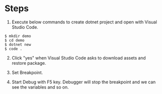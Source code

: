 # Steps

1. Execute below commands to create dotnet project and open with Visual Studio Code.

 ```
 $ mkdir demo
 $ cd demo
 $ dotnet new
 $ code .
 ```

2. Click "yes" when Visual Studio Code asks to download assets and restore package.

3. Set Breakpoint.

4. Start Debug with F5 key.
 Debugger will stop the breakpoint and we can see the variables and so on.

